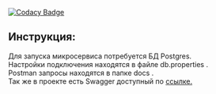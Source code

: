 [![Codacy Badge](https://app.codacy.com/project/badge/Grade/a6390385206348e4a5cbe4491960f4a4)](https://app.codacy.com/gh/DenisKonev/UserManagementAPI/dashboard?utm_source=gh&utm_medium=referral&utm_content=&utm_campaign=Badge_grade)
## Инструкция:

Для запуска микросервиса потребуется БД Postgres.  
Настройки подключения находятся в файле db.properties .  
Postman запросы находятся в папке docs .   
Так же в проекте есть Swagger доступный по [ссылке.](http://localhost:8080)


